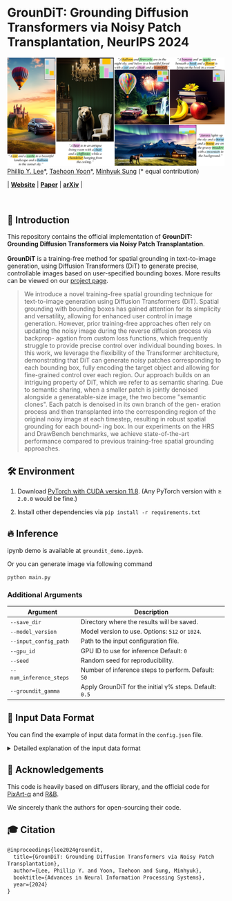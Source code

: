 # GrounDiT: Grounding Diffusion Transformers via Noisy Patch Transplantation, NeurIPS 2024

![teaser](assets/teaser.png)
[Phillip Y. Lee](https://phillipinseoul.github.io/)\*, [Taehoon Yoon](https://github.com/taehoon-yoon)\*, [Minhyuk Sung](https://mhsung.github.io/) (* equal contribution)

| [**Website**](https://groundit-diffusion.github.io/) | [**Paper**](https://groundit-diffusion.github.io/static/groundit_paper.pdf) | [**arXiv**](https://arxiv.org/abs/2410.20474) |

<br />

## 🚀 Introduction
This repository contains the official implementation of **GrounDiT: Grounding Diffusion Transformers via Noisy Patch Transplantation**. <br><br>
**GrounDiT** is a training-free method for spatial grounding in text-to-image generation, using Diffusion Transformers (DiT) to generate precise, controllable images based on user-specified bounding boxes.
More results can be viewed on our [project page](https://groundit-diffusion.github.io/).

[//]: # (### Abstract)
> We introduce a novel training-free spatial grounding technique for text-to-image
generation using Diffusion Transformers (DiT). Spatial grounding with bounding
boxes has gained attention for its simplicity and versatility, allowing for enhanced
user control in image generation. However, prior training-free approaches often
rely on updating the noisy image during the reverse diffusion process via backprop-
agation from custom loss functions, which frequently struggle to provide precise
control over individual bounding boxes. In this work, we leverage the flexibility of
the Transformer architecture, demonstrating that DiT can generate noisy patches
corresponding to each bounding box, fully encoding the target object and allowing
for fine-grained control over each region. Our approach builds on an intriguing
property of DiT, which we refer to as semantic sharing. Due to semantic sharing,
when a smaller patch is jointly denoised alongside a generatable-size image, the
two become "semantic clones". Each patch is denoised in its own branch of the gen-
eration process and then transplanted into the corresponding region of the original
noisy image at each timestep, resulting in robust spatial grounding for each bound-
ing box. In our experiments on the HRS and DrawBench benchmarks, we achieve
state-of-the-art performance compared to previous training-free spatial grounding
approaches.

## 🛠️ Environment

1. Download [PyTorch with CUDA version 11.8](https://pytorch.org/get-started/locally/). (Any PyTorch version with ≥ `2.0.0` would be fine.)
   
2. Install other dependencies via ```pip install -r requirements.txt```

## 🔥 Inference

ipynb demo is available at ```groundit_demo.ipynb```.

Or you can generate image via following command

```
python main.py 
```

### Additional Arguments

| Argument                 | Description                                                                 |
|--------------------------|-----------------------------------------------------------------------------|
| `--save_dir`             | Directory where the results will be saved.                                  |
| `--model_version`        | Model version to use. Options: `512` or `1024`.                             |
| `--input_config_path`    | Path to the input configuration file.                                       |
| `--gpu_id`               | GPU ID to use for inference Default: `0`                                    |
| `--seed`                 | Random seed for reproducibility.                                            |
| `--num_inference_steps`  | Number of inference steps to perform. Default: `50`                         |
| `--groundit_gamma`       | Apply GrounDiT for the initial γ% steps. Default: `0.5`                     |

<!-- ## Input Data Format

You can find the example of input data format in the ```config.json``` file. 

- `prompt` : Input text for the image generation.

- `phrases` : list of string. Where each string is the phrase describing the desired object to be placed in the box. 
It can be multi-word like *brown bear*. **Each phrase must be presented inside the `prompt`.**

- `bboxes` : list containing the lists of location information of bounding boxes for each phrase. Each list for the phrase can contain multiple list corresponding to multiple bounding boxs per phrase.  The convention for bounding box is `[ul_x, ul_y, lr_x, lr_y]`. Each number should be in `[0, 1]`, where it represents the fraction of corresponding length.
  - `ul_x` : x-coordinate of the upper-left corner of the bounding box.
  - `ul_y` : y-coordinate of the upper-left corner of the bounding box.
  - `lr_x` : x-coordinate of the lower-right corner of the bounding box.
  - `lr_y` : y-coordinate of the lower-right corner of the bounding box.

- `height, width` **or** `aspect_ratio` : Specify either `height` and `width` or just `aspect_ratio`. You can use any aspect ratio you want but too abnormal value would result in implausible image. Recommended range is `[0.25, 4.0]`. If you are specify `height` and `width`, any value wolud be fine but as mentioned in the paper if the value for resolution is far from the **generatable resolution** of PixArt-α, the resulting image would be implausible. For the details of **generatable resolution**, please see the appendix D in our paper. You can consult reasonable resolution values in the `ASPECT_RATIO_512_BIN` or `ASPECT_RATIO_1024_BIN` dictionary, depending on your specified model_version, inside the `/groundit/pipeline_groundit.py` file.  -->


## 📝 Input Data Format  

You can find the example of input data format in the ```config.json``` file.

<details>
<summary>Detailed explanation of the input data format</summary>
<br>

```json
{
    "0": {
        "prompt": "a wide view picture of an antique living room with a chair, table, fireplace, and a bed",
        "phrases": ["chair", "table", "fireplace", "bed"],
        "bboxes": [[[0.0, 0.4, 0.15, 1.0]], [[0.25, 0.6, 0.45, 1.0]], [[0.475, 0.1, 0.65, 0.9]], [[0.7, 0.5, 1.0, 1.0]]],
        "height": 288,
        "width": 896
    }
}
```

### Fields

1. **`prompt`**  
   - Type: `str`  
   - Description: The input text describing the image to be generated.  
   - Example: `"a wide view picture of an antique living room with a chair, table, fireplace, and a bed"`  

2. **`phrases`**  
   - Type: `list[str]`  
   - Description: A list of object descriptions (**phrase**) that you want to position in the image.  
   - **IMPORTANT: Each phrase must be presented inside the `prompt`.**
   - Notes:  
     - Each phrase can contain multiple words (e.g., *brown bear*).  
   - Example: `["chair", "table", "fireplace", "bed"]`  

3. **`bboxes`**  
   - Type: `list[list[list[float]]]`  
   - Description: A list containing bounding box coordinates for each phrase.  
   - **IMPORTANT: The order of bounding boxes list must match the order of `phrases`.**
   - Notes:
     - Each phrase can have multiple bounding boxes.  
     - Bounding boxes follow the format `[ul_x, ul_y, lr_x, lr_y]`, where:  
       - `ul_x`: x-coordinate of the upper-left corner (0 to 1).  
       - `ul_y`: y-coordinate of the upper-left corner (0 to 1).  
       - `lr_x`: x-coordinate of the lower-right corner (0 to 1).  
       - `lr_y`: y-coordinate of the lower-right corner (0 to 1).  
   - Example:  
     ```json
     "bboxes": [
         [[0.0, 0.4, 0.15, 1.0]],    // Bounding box for "chair"
         [[0.25, 0.6, 0.45, 1.0]],   // Bounding box for "table"
         [[0.475, 0.1, 0.65, 0.9]],  // Bounding box for "fireplace"
         [[0.7, 0.5, 1.0, 1.0]]      // Bounding box for "bed"
     ]
     ```  

4. **`height` and `width`**   
   - Type: `int`  
   - Description: The dimensions of the generated image in pixels.  
   - Notes:  
     - Use either `height` and `width` **or** `aspect_ratio`. At least one should be present.
     - Specify both `height` and `width` for exact resolution.  
     - Values that deviate significantly from the [**generatable resolutions**](#guidelines-for-resolution) may result in implausible images.  
   - Example:  
     ```json
     "height": 288,
     "width": 896
     ```

5. **`aspect_ratio`**   
   - Type: `float`  
   - Description: The aspect ratio of the image (width / height).  
   - Notes:  
     - Use either `height` and `width` **or** `aspect_ratio`. At least one should be present.
     - Recommended range: `[0.25, 4.0]`  
     - Extreme values may result in unrealistic images.  

---

### Guidelines for Resolution  

- You can consult reasonable resolution values in the `ASPECT_RATIO_512_BIN` or `ASPECT_RATIO_1024_BIN` dictionaries, depending on your specified `model_version`, inside the `/groundit/pipeline_groundit.py` file.

- For the details of **generatable resolution**, please check **Appendix D** in our [paper](https://groundit-diffusion.github.io/static/groundit_paper.pdf).

</details>

## 🙏 Acknowledgements
This code is heavily based on diffusers library, and the official code for [PixArt-α](https://github.com/PixArt-alpha/PixArt-alpha) and [R&B](https://github.com/StevenShaw1999/RnB). 

We sincerely thank the authors for open-sourcing their code. 

## 🎓 Citation
```
@inproceedings{lee2024groundit,
  title={GrounDiT: Grounding Diffusion Transformers via Noisy Patch Transplantation},
  author={Lee, Phillip Y. and Yoon, Taehoon and Sung, Minhyuk},
  booktitle={Advances in Neural Information Processing Systems},
  year={2024}
}
```
